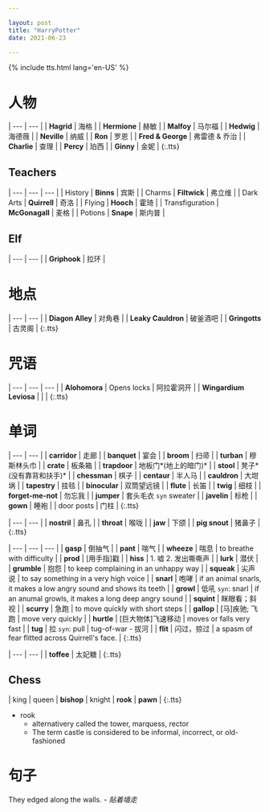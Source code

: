 ```yaml
---

layout: post
title: "HarryPotter"
date: 2021-06-23

---
```


{% include tts.html lang='en-US' %}

# 人物

| --- | --- |
| **Hagrid** | 海格 |
| **Hermione** | 赫敏 |
| **Malfoy** | 马尔福 |
| **Hedwig** | 海德薇 |
| **Neville** | 纳威 |
| **Ron** | 罗恩 |
| **Fred & George** | 弗雷德 & 乔治 |
| **Charlie** | 查理 |
| **Percy** | 珀西 |
| **Ginny** | 金妮 |
{:.tts}

## Teachers

| --- | --- | --- |
| History | **Binns** | 宾斯 |
| Charms | **Filtwick** | 弗立维 |
| Dark Arts | **Quirrell** | 奇洛 |
| Flying | **Hooch** | 霍琦 |
| Transfiguration | **McGonagall** | 麦格 |
| Potions | **Snape** | 斯内普 |

## Elf

| --- | --- |
| **Griphook** | 拉环 |


# 地点

| --- | --- |
| **Diagon Alley** | 对角巷 |
| **Leaky Cauldron** | 破釜酒吧 |
| **Gringotts** | 古灵阁 |
{:.tts}

# 咒语

| --- | --- | --- |
| **Alohomora** | Opens locks | 阿拉霍洞开 |
| **Wingardium Leviosa** |  |  |
{:.tts}

# 单词

| --- | --- |
| **carridor** | 走廊 |
| **banquet** | 宴会 |
| **broom** | 扫帚 |
| **turban** | 穆斯林头巾 |
| **crate** | 板条箱 |
| **trapdoor** | 地板门*(地上的暗门)* |
| **stool** | 凳子*(没有靠背和扶手)* |
| **chessman** | 棋子 |
| **centaur** | 半人马 |
| **cauldron** | 大坩埚 |
| **tapestry** | 挂毯 |
| **binocular** | 双筒望远镜 |
| **flute** | 长笛 |
| **twig** | 细枝 |
| **forget-me-not** | 勿忘我 |
| **jumper** | 套头毛衣 `syn` sweater |
| **javelin** | 标枪 |
| **gown** | 睡袍 |
| door posts | 门柱 |
{:.tts}

| --- | --- |
| **nostril** | 鼻孔 |
| **throat** | 喉咙 |
| **jaw** | 下颌 |
| **pig snout** | 猪鼻子 |
{:.tts}

| --- | --- | --- |
| **gasp** | 倒抽气 |
| **pant** | 喘气 |
| **wheeze** | 喘息 | to breathe with difficulty |
| **prod** | [用手指]戳 |
| **hiss** | 1. 嘘 2. 发出嘶嘶声 |
| **lurk** | 潜伏 |
| **grumble** | 抱怨 | to keep complaining in an unhappy way |
| **squeak** | 尖声说 | to say something in a very high voice |
| **snarl** | 咆哮 | if an animal snarls, it makes a low angry sound and shows its teeth |
| **growl** | 低吼 `syn`: snarl | if an anumal growls, it makes a long deep angry sound |
| **squint** | 眯眼看；斜视 |
| **scurry** | 急跑 | to move quickly with short steps |
| **gallop** | [马]疾驰; 飞跑 | move very quickly |
| **hurtle** | [巨大物体]飞速移动 | moves or falls very fast |
| **tug** | 拉 `syn`: pull | tug-of-war - 拔河 |
| **flit** | 闪过，掠过 | a spasm of fear flitted across Quirrell's face. |
{:.tts}


| --- | --- |
| **toffee** | 太妃糖 |
{:.tts}

## Chess

| king | queen | **bishop** | knight | **rook** | **pawn** |
{:.tts}

- rook
  + alternativery called the tower, marquess, rector
  + The term castle is considered to be informal, incorrect, or old-fashioned

# 句子

They edged along the walls. *- 贴着墙走*

